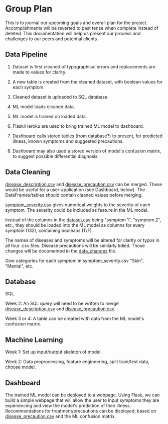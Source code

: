# Group Plan

This is to journal our upcoming goals and overall plan for the project. Accomplishments will be reverted to past tense when complete instead of deleted. This documentation will help us present our process and challenges to our peers and potential clients.

## Data Pipeline

<!-- This section should stay written in the present tense. -->

1. Dataset is first cleaned of typographical errors and replacements are made to values for clarity.

2. A new table is created from the cleaned dataset, with boolean values for each symptom.

3. Cleaned dataset is uploaded to SQL database.

4. ML model loads cleaned data.

5. ML model is trained on loaded data.

6. Flask/Heroku are used to bring trained ML model to dashboard.

7. Dashboard calls stored tables (from database?) to present, for predicted illness, known symptoms and suggested precautions.

8. Dashboard may also used a stored version of model's confusion matrix, to suggest possible differential diagnosis.

## Data Cleaning

[disease_description.csv](./Data/disease_description.csv) and [disease_precaution.csv](./Data/disease_precaution.csv) can be merged. These would be useful for a user-application (see Dashboard, below). The DataFrames/tables should contain cleaned values before merging.

[symptom_severity.csv](/Data/symptom_severity.csv) gives numerical weights to the severity of each symptom. The severity could be included as feature in the ML model.

Instead of the columns in the [dataset.csv](./Data/dataset.csv) being "symptom 1", "symptom 2", etc., they should be loaded into the ML model as columns for every symptom (132), containing booleans (T/F).

The names of diseases and symptoms will be altered for clarity or typos in all four .csv files. Disease precautions will be similarly tidied. Those changes will be documented in the [data_changes](./Data/data_changes.md) file.

Give categories for each symptom in symptom_severity.csv
"Skin", "Mental", etc.

## Database

SQL

Week 2: An SQL query will need to be written to merge [disease_description.csv](./Data/disease_description.csv) and [disease_precaution.csv](./Data/disease_precaution.csv).

Week 3 or 4: A table can be created with data from the ML model's confusion matrix.

## Machine Learning

Week 1: Set up input/output skeleton of model.

Week 2: Data preprocessing, feature engineering, split train/test data, choose model.

## Dashboard

The trained ML model can be deployed to a webpage. Using Flask, we can build a simple webpage that will allow the user to input symptoms they are experiencing and view the model's prediction of their illness. Recommendations for treatment/precautions can be displayed, based on [disease_precaution.csv](./Data/disease_precaution.csv) and the ML confusion matrix.